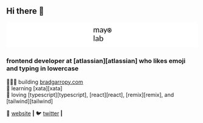 ## Hi there 👋

[![bg][banner]][website]

### frontend developer at [atlassian][atlassian] who likes emoji and typing in lowercase

👨🏼‍💻 building [bradgarropy.com][website]  
🧠 learning [xata][xata]  
💜 loving [typescript][typescript], [react][react], [remix][remix], and [tailwind][tailwind]  

🏡 [website][website] **|** 
🐦 [twitter][twitter] **|** 

[banner]: https://github.com/mayolabvision/.github/blob/main/mayolab-logo.png
[website]: https://www.mayolab.net/research
[twitter]: https://twitter.com/mayo_lab
